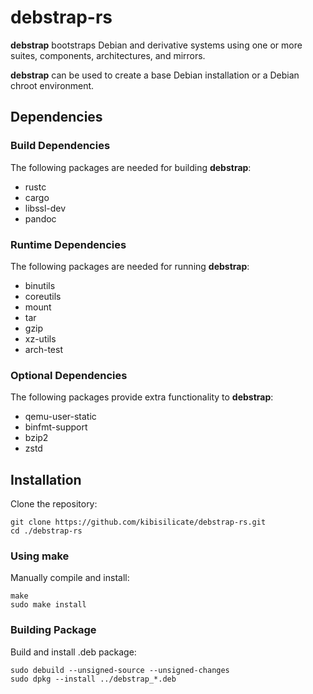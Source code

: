 # debstrap-rs

**debstrap** bootstraps Debian and derivative systems using one or more suites, components, architectures, and mirrors.

**debstrap** can be used to create a base Debian installation or a Debian chroot environment.

## Dependencies

### Build Dependencies

The following packages are needed for building **debstrap**:

* rustc
* cargo
* libssl-dev
* pandoc

### Runtime Dependencies

The following packages are needed for running **debstrap**:

* binutils
* coreutils
* mount
* tar
* gzip
* xz-utils
* arch-test

### Optional Dependencies

The following packages provide extra functionality to **debstrap**:

* qemu-user-static
* binfmt-support
* bzip2
* zstd

## Installation

Clone the repository:

```
git clone https://github.com/kibisilicate/debstrap-rs.git
cd ./debstrap-rs
```

### Using make

Manually compile and install:

```
make
sudo make install
```

### Building Package

Build and install .deb package:

```
sudo debuild --unsigned-source --unsigned-changes
sudo dpkg --install ../debstrap_*.deb
```

